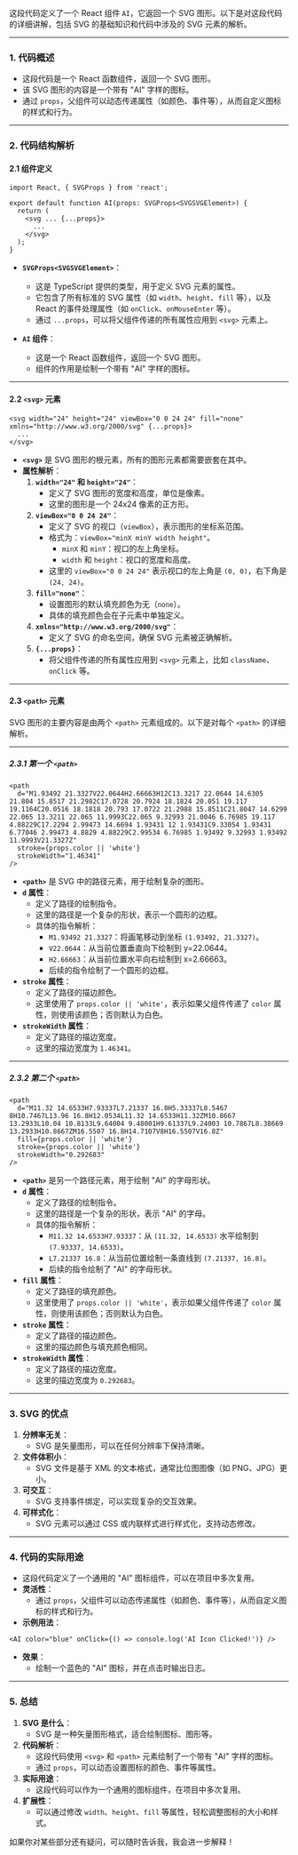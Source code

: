 这段代码定义了一个 React 组件 `AI`，它返回一个 SVG 图形。以下是对这段代码的详细讲解，包括 SVG 的基础知识和代码中涉及的 SVG 元素的解析。

---

### **1. 代码概述**
- 这段代码是一个 React 函数组件，返回一个 SVG 图形。
- 该 SVG 图形的内容是一个带有 "AI" 字样的图标。
- 通过 `props`，父组件可以动态传递属性（如颜色、事件等），从而自定义图标的样式和行为。

---

### **2. 代码结构解析**
#### **2.1 组件定义**
```tsx
import React, { SVGProps } from 'react';

export default function AI(props: SVGProps<SVGSVGElement>) {
  return (
    <svg ... {...props}>
      ...
    </svg>
  );
}
```
- **`SVGProps<SVGSVGElement>`**：
  - 这是 TypeScript 提供的类型，用于定义 SVG 元素的属性。
  - 它包含了所有标准的 SVG 属性（如 `width`、`height`、`fill` 等），以及 React 的事件处理属性（如 `onClick`、`onMouseEnter` 等）。
  - 通过 `...props`，可以将父组件传递的所有属性应用到 `<svg>` 元素上。

- **`AI` 组件**：
  - 这是一个 React 函数组件，返回一个 SVG 图形。
  - 组件的作用是绘制一个带有 "AI" 字样的图标。

---

#### **2.2 `<svg>` 元素**
```tsx
<svg width="24" height="24" viewBox="0 0 24 24" fill="none" xmlns="http://www.w3.org/2000/svg" {...props}>
  ...
</svg>
```
- **`<svg>`** 是 SVG 图形的根元素，所有的图形元素都需要嵌套在其中。
- **属性解析**：
  1. **`width="24"` 和 `height="24"`**：
     - 定义了 SVG 图形的宽度和高度，单位是像素。
     - 这里的图形是一个 24x24 像素的正方形。
  2. **`viewBox="0 0 24 24"`**：
     - 定义了 SVG 的视口（`viewBox`），表示图形的坐标系范围。
     - 格式为：`viewBox="minX minY width height"`。
       - `minX` 和 `minY`：视口的左上角坐标。
       - `width` 和 `height`：视口的宽度和高度。
     - 这里的 `viewBox="0 0 24 24"` 表示视口的左上角是 `(0, 0)`，右下角是 `(24, 24)`。
  3. **`fill="none"`**：
     - 设置图形的默认填充颜色为无（`none`）。
     - 具体的填充颜色会在子元素中单独定义。
  4. **`xmlns="http://www.w3.org/2000/svg"`**：
     - 定义了 SVG 的命名空间，确保 SVG 元素被正确解析。
  5. **`{...props}`**：
     - 将父组件传递的所有属性应用到 `<svg>` 元素上，比如 `className`、`onClick` 等。

---

#### **2.3 `<path>` 元素**
SVG 图形的主要内容是由两个 `<path>` 元素组成的。以下是对每个 `<path>` 的详细解析。

---

##### **2.3.1 第一个 `<path>`**
```tsx
<path
  d="M1.93492 21.3327V22.0644H2.66663H12C13.3217 22.0644 14.6305 21.804 15.8517 21.2982C17.0728 20.7924 18.1824 20.051 19.117 19.1164C20.0516 18.1818 20.793 17.0722 21.2988 15.8511C21.8047 14.6299 22.065 13.3211 22.065 11.9993C22.065 9.32993 21.0046 6.76985 19.117 4.88229C17.2294 2.99473 14.6694 1.93431 12 1.93431C9.33054 1.93431 6.77046 2.99473 4.8829 4.88229C2.99534 6.76985 1.93492 9.32993 1.93492 11.9993V21.3327Z"
  stroke={props.color || 'white'}
  strokeWidth="1.46341"
/>
```
- **`<path>`** 是 SVG 中的路径元素，用于绘制复杂的图形。
- **`d` 属性**：
  - 定义了路径的绘制指令。
  - 这里的路径是一个复杂的形状，表示一个圆形的边框。
  - 具体的指令解析：
    - `M1.93492 21.3327`：将画笔移动到坐标 `(1.93492, 21.3327)`。
    - `V22.0644`：从当前位置垂直向下绘制到 y=22.0644。
    - `H2.66663`：从当前位置水平向右绘制到 x=2.66663。
    - 后续的指令绘制了一个圆形的边框。
- **`stroke` 属性**：
  - 定义了路径的描边颜色。
  - 这里使用了 `props.color || 'white'`，表示如果父组件传递了 `color` 属性，则使用该颜色；否则默认为白色。
- **`strokeWidth` 属性**：
  - 定义了路径的描边宽度。
  - 这里的描边宽度为 `1.46341`。

---

##### **2.3.2 第二个 `<path>`**
```tsx
<path
  d="M11.32 14.6533H7.93337L7.21337 16.8H5.33337L8.5467 8H10.7467L13.96 16.8H12.0534L11.32 14.6533H11.32ZM10.8667 13.2933L10.04 10.8133L9.64004 9.48001H9.61337L9.24003 10.7867L8.38669 13.2933H10.8667ZM16.5507 16.8H14.7107V8H16.5507V16.8Z"
  fill={props.color || 'white'}
  stroke={props.color || 'white'}
  strokeWidth="0.292683"
/>
```
- **`<path>`** 是另一个路径元素，用于绘制 "AI" 的字母形状。
- **`d` 属性**：
  - 定义了路径的绘制指令。
  - 这里的路径是一个复杂的形状，表示 "AI" 的字母。
  - 具体的指令解析：
    - `M11.32 14.6533H7.93337`：从 `(11.32, 14.6533)` 水平绘制到 `(7.93337, 14.6533)`。
    - `L7.21337 16.8`：从当前位置绘制一条直线到 `(7.21337, 16.8)`。
    - 后续的指令绘制了 "AI" 的字母形状。
- **`fill` 属性**：
  - 定义了路径的填充颜色。
  - 这里使用了 `props.color || 'white'`，表示如果父组件传递了 `color` 属性，则使用该颜色；否则默认为白色。
- **`stroke` 属性**：
  - 定义了路径的描边颜色。
  - 这里的描边颜色与填充颜色相同。
- **`strokeWidth` 属性**：
  - 定义了路径的描边宽度。
  - 这里的描边宽度为 `0.292683`。

---

### **3. SVG 的优点**
1. **分辨率无关**：
   - SVG 是矢量图形，可以在任何分辨率下保持清晰。
2. **文件体积小**：
   - SVG 文件是基于 XML 的文本格式，通常比位图图像（如 PNG、JPG）更小。
3. **可交互**：
   - SVG 支持事件绑定，可以实现复杂的交互效果。
4. **可样式化**：
   - SVG 元素可以通过 CSS 或内联样式进行样式化，支持动态修改。

---

### **4. 代码的实际用途**
- 这段代码定义了一个通用的 "AI" 图标组件，可以在项目中多次复用。
- **灵活性**：
  - 通过 `props`，父组件可以动态传递属性（如颜色、事件等），从而自定义图标的样式和行为。
- **示例用法**：
```tsx
<AI color="blue" onClick={() => console.log('AI Icon Clicked!')} />
```
- **效果**：
  - 绘制一个蓝色的 "AI" 图标，并在点击时输出日志。

---

### **5. 总结**
1. **SVG 是什么**：
   - SVG 是一种矢量图形格式，适合绘制图标、图形等。
2. **代码解析**：
   - 这段代码使用 `<svg>` 和 `<path>` 元素绘制了一个带有 "AI" 字样的图标。
   - 通过 `props`，可以动态设置图标的颜色、事件等属性。
3. **实际用途**：
   - 这段代码可以作为一个通用的图标组件，在项目中多次复用。
4. **扩展性**：
   - 可以通过修改 `width`、`height`、`fill` 等属性，轻松调整图标的大小和样式。

如果你对某些部分还有疑问，可以随时告诉我，我会进一步解释！
